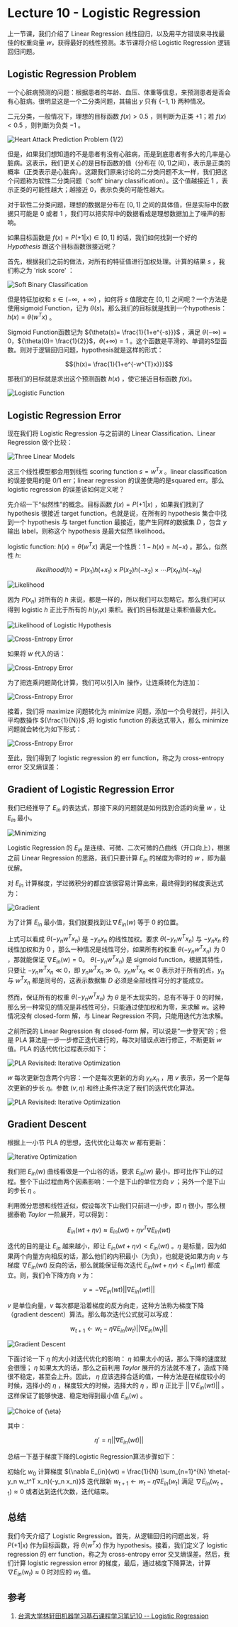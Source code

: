 # Lecture 10 - Logistic Regression

上一节课，我们介绍了 Linear Regression 线性回归，以及用平方错误来寻找最佳的权重向量 ${w}$，获得最好的线性预测。本节课将介绍 Logistic Regression 逻辑回归问题。

## Logistic Regression Problem

一个心脏病预测的问题：根据患者的年龄、血压、体重等信息，来预测患者是否会有心脏病。很明显这是一个二分类问题，其输出 ${y}$ 只有 ${\{-1,1\}}$ 两种情况。

二元分类，一般情况下，理想的目标函数 ${f(x) > 0.5}$ ，则判断为正类 ${+1}$；若 ${f(x) < 0.5}$ ，则判断为负类 ${-1}$ 。

![Heart Attack Prediction Problem (1/2)](http://ofqm89vhw.bkt.clouddn.com/29bf12343d7b9f97a61daf339d20e4cd.png)

但是，如果我们想知道的不是患者有没有心脏病，而是到底患者有多大的几率是心脏病。这表示，我们更关心的是目标函数的值（分布在 ${(0,1)}$之间），表示是正类的概率（正类表示是心脏病）。这跟我们原来讨论的二分类问题不太一样，我们把这个问题称为软性二分类问题（'soft' binary classification）。这个值越接近 ${1}$ ，表示正类的可能性越大；越接近 ${0}$，表示负类的可能性越大。

对于软性二分类问题，理想的数据是分布在 ${[0,1]}$ 之间的具体值，但是实际中的数据只可能是 ${0}$ 或者 ${1}$ ，我们可以把实际中的数据看成是理想数据加上了噪声的影响。

如果目标函数是 ${f(x)=P(+1|x) \in [0,1]}$ 的话，我们如何找到一个好的 ${Hypothesis}$ 跟这个目标函数很接近呢？

首先，根据我们之前的做法，对所有的特征值进行加权处理。计算的结果 ${s}$ ，我们称之为 'risk score' ：

![Soft Binary Classification](http://ofqm89vhw.bkt.clouddn.com/09d61e2b5df30fbb44940ef0695fa1df.png)

但是特征加权和 ${s \in (-\infty,\ +\infty)}$ ，如何将 ${s}$ 值限定在 ${[0,1]}$ 之间呢？一个方法是使用sigmoid Function，记为 ${\theta(s)}$。那么我们的目标就是找到一个hypothesis： ${h(x) = \theta(w^{T}x)}$ 。

Sigmoid Function函数记为 ${\theta(s)= \frac{1}{1+e^{-s}}}$ ，满足 ${\theta(-\infty)=0}$，${\theta(0)= \frac{1}{2}}$，${\theta(+\infty) = 1}$ 。这个函数是平滑的、单调的S型函数。则对于逻辑回归问题，hypothesis就是这样的形式：

$${h(x)= \frac{1}{1+e^{-w^{T}x}}}$$

那我们的目标就是求出这个预测函数 ${h(x)}$ ，使它接近目标函数 ${f(x)}$。

![Logistic Function](http://ofqm89vhw.bkt.clouddn.com/14fc6be2df72596e0032bf0074fb8d64.png)

## Logistic Regression Error

现在我们将 Logistic Regression 与之前讲的 Linear Classification、Linear Regression 做个比较：

![Three Linear Models](http://ofqm89vhw.bkt.clouddn.com/4a1c6265bde976244a87dad9a8965e3c.png)

这三个线性模型都会用到线性 scoring function ${s = w^{T}x}$ 。linear classification 的误差使用的是 0/1 err；linear regression 的误差使用的是squared err。那么 logistic regression 的误差该如何定义呢？

先介绍一下“似然性”的概念。目标函数 ${f(x) = P(+1|x)}$ ，如果我们找到了 hypothesis 很接近 target function。也就是说，在所有的 hypothesis 集合中找到一个 hypothesis 与 target function 最接近，能产生同样的数据集 ${D}$ ，包含 ${y}$ 输出 label，则称这个 hypothesis 是最大似然 likelihood。

logistic function: ${h(x) = \theta(w^{T}x)}$ 满足一个性质：${1 - h(x)=h(-x)}$ 。那么，似然性 ${h}$:

$${likelihood(h) = P(x_1)h(+x_1) \times P(x_2)h(-x_2)\times \cdots P(x_N)h(-x_N)}$$

![Likelihood](http://ofqm89vhw.bkt.clouddn.com/b42c8d566e30cce790c2efa5cbb6150d.png)

因为 ${P(x_n)}$ 对所有的 ${h}$ 来说，都是一样的，所以我们可以忽略它。那么我们可以得到 logistic ${h}$ 正比于所有的 ${h(y_nx)}$ 乘积。我们的目标就是让乘积值最大化。

![Likelihood of Logistic Hypothesis](http://ofqm89vhw.bkt.clouddn.com/9bd89be6343be6cd5b7977ea52fee5b6.png)

![Cross-Entropy Error](http://ofqm89vhw.bkt.clouddn.com/7ce3c2e2d1ba6af9c8c88ae671363068.png)

如果将 ${w}$ 代入的话：

![Cross-Entropy Error](http://ofqm89vhw.bkt.clouddn.com/2d64e61289c8453f8f8ad83a376abce3.png)

为了把连乘问题简化计算，我们可以引入${\ln}$ 操作，让连乘转化为连加：

![Cross-Entropy Error](http://ofqm89vhw.bkt.clouddn.com/ca1316e24daf82d7faf3c16fbaa90ffe.png)

接着，我们将 maximize 问题转化为 minimize 问题，添加一个负号就行，并引入平均数操作 ${\frac{1}{N}}$ ,将 logistic function 的表达式带入，那么 minimize 问题就会转化为如下形式：

![Cross-Entropy Error](http://ofqm89vhw.bkt.clouddn.com/3d868e1f7b8f39a32aeb418f03f6e82b.png)

至此，我们得到了 logistic regression 的 err function，称之为 cross-entropy error 交叉熵误差：

## Gradient of Logistic Regression Error

我们已经推导了 ${E_{in}}$ 的表达式，那接下来的问题就是如何找到合适的向量 ${w}$ ，让 ${E_{in}}$ 最小。

![Minimizing](http://ofqm89vhw.bkt.clouddn.com/95866c2052563d0de1ae5b8ea7a35925.png)

Logistic Regression 的 ${E_{in}}$ 是连续、可微、二次可微的凸曲线（开口向上），根据之前 Linear Regression 的思路，我们只要计算 ${E_{in}}$ 的梯度为零时的 ${w}$ ，即为最优解。

对 ${E_{in}}$ 计算梯度，学过微积分的都应该很容易计算出来，最终得到的梯度表达式为：

![Gradient](http://ofqm89vhw.bkt.clouddn.com/0fa4cfcf0f812ff8bc608a2e9e7d5502.png)

为了计算 ${E_{in}}$ 最小值，我们就要找到让${\nabla E_{in}(w)}$ 等于 ${0}$ 的位置。

上式可以看成 ${\theta(-y_n w^T x_n)}$ 是 ${-y_n x_n}$ 的线性加权。要求 ${\theta(-y_n w^T x_n)}$ 与 ${-y_n x_n}$ 的线性加权和为 ${0}$ ，那么一种情况是线性可分，如果所有的权重 ${\theta(-y_n w^T x_n)}$ 为 ${0}$ ，那就能保证 ${\nabla E_{in}(w) = 0}$。 ${\theta(-y_n w^T x_n)}$ 是 sigmoid function，根据其特性，只要让 ${- y_n w^T x_n \ll 0}$，即 ${y_n w^T x_n \gg 0}$。${y_n w^T x_n \ll 0}$ 表示对于所有的点，${y_{n}}$ 与 ${w^{T}x_{n}}$ 都是同号的，这表示数据集 ${D}$ 必须是全部线性可分的才能成立。

然而，保证所有的权重 ${\theta(-y_n w^T x_n)}$ 为 ${\theta}$ 是不太现实的，总有不等于 ${0}$ 的时候，那么另一种常见的情况是非线性可分，只能通过使加权和为零，来求解 ${w}$。这种情况没有 closed-form 解，与 Linear Regression 不同，只能用迭代方法求解。

之前所说的 Linear Regression 有 closed-form 解，可以说是“一步登天”的；但是 PLA 算法是一步一步修正迭代进行的，每次对错误点进行修正，不断更新 ${w}$ 值。PLA 的迭代优化过程表示如下：

![PLA Revisited: Iterative Optimization](http://ofqm89vhw.bkt.clouddn.com/920a9266f3b44d20142f94c3d492f6f3.png)

${w}$ 每次更新包含两个内容：一个是每次更新的方向 ${y_{n}x_{n}}$ ，用 ${v}$ 表示，另一个是每次更新的步长 ${\eta}$。参数 ${(v,\eta)}$ 和终止条件决定了我们的迭代优化算法。

![PLA Revisited: Iterative Optimization](http://ofqm89vhw.bkt.clouddn.com/6f9ba611f1ccd014430db6b43705641a.png)

## Gradient Descent

根据上一小节 PLA 的思想，迭代优化让每次 ${w}$ 都有更新：

![Iterative Optimization](http://ofqm89vhw.bkt.clouddn.com/7a392fb63f0f09fa29560ef35b3feaca.png)

我们把 ${E_{in}(w)}$ 曲线看做是一个山谷的话，要求 ${E_{in}(w)}$ 最小，即可比作下山的过程。整个下山过程由两个因素影响：一个是下山的单位方向 ${v}$ ；另外一个是下山的步长 ${\eta}$ 。

利用微分思想和线性近似，假设每次下山我们只前进一小步，即 ${\eta}$ 很小，那么根据泰勒 ${Taylor}$ 一阶展开，可以得到：

$${E_{in} (wt+ \eta v) \approx E_{in}(wt)+ \eta v^T\nabla E_{in} (wt)}$$

迭代的目的是让 ${E_{in}}$ 越来越小，即让 ${E_{in}(wt+ \eta v) < E_{in}(wt)}$ 。${\eta}$ 是标量，因为如果两个向量方向相反的话，那么他们的内积最小（为负），也就是说如果方向 ${v}$ 与梯度 ${\nabla E_{in} (wt)}$ 反向的话，那么就能保证每次迭代 ${E_{in}(wt+ \eta v)< E_{in}(wt)}$ 都成立。则，我们令下降方向 ${v}$ 为：

$${v= - \nabla E_{in} (wt)||\nabla E_{in} (wt)||}$$

${v}$ 是单位向量，${v}$ 每次都是沿着梯度的反方向走，这种方法称为梯度下降（gradient descent）算法。那么每次迭代公式就可以写成：

$${w_{t+1} \leftarrow w_t - \eta \nabla E_{in} (w_t)||\nabla E_{in} (w_t)||}$$

![Gradient Descent](http://ofqm89vhw.bkt.clouddn.com/cc4c8bcfc8071d571683dc9672e9fe9c.png)

下面讨论一下 ${\eta}$ 的大小对迭代优化的影响： ${\eta}$ 如果太小的话，那么下降的速度就会很慢； ${\eta}$ 如果太大的话，那么之前利用 ${Taylor}$ 展开的方法就不准了，造成下降很不稳定，甚至会上升。因此， ${\eta}$ 应该选择合适的值，一种方法是在梯度较小的时候，选择小的 ${\eta}$ ，梯度较大的时候，选择大的 ${\eta}$ ，即 ${\eta}$ 正比于 ${||\nabla E_{in} (wt)||}$ 。这样保证了能够快速、稳定地得到最小值 ${E_{in}(w)}$ 。

![Choice of ${\eta}$](http://ofqm89vhw.bkt.clouddn.com/41f7f34401c872381e981652dbec012e.png)

其中：

$${\eta' = \eta||\nabla E_{in}(wt)||}$$

总结一下基于梯度下降的Logistic Regression算法步骤如下：

初始化 ${w_0}$ 计算梯度 ${\nabla E_{in}(wt) = \frac{1}{N} \sum_{n=1}^{N} \theta(-y_n w_t^T x_n)(-y_n x_n)}$ 迭代跟新 ${w_{t+1} \leftarrow w_t - \eta \nabla E_{in}(w_t)}$ 满足 ${\nabla E_{in} (w_{t+1}) \approx 0}$ 或者达到迭代次数，迭代结束。

## 总结

我们今天介绍了 Logistic Regression。首先，从逻辑回归的问题出发，将 ${P(+1|x)}$ 作为目标函数，将 ${θ(w^{T}x)}$ 作为 hypothesis。接着，我们定义了 logistic regression 的 err function，称之为 cross-entropy error 交叉熵误差。然后，我们计算 logistic regression error 的梯度，最后，通过梯度下降算法，计算 ${\nabla E_{in}(w_t)\approx 0}$ 时对应的 ${w_t}$ 值。

## 参考

1. [台湾大学林轩田机器学习基石课程学习笔记10 -- Logistic Regression](http://blog.csdn.net/red_stone1/article/details/72229903)